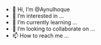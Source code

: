 - 👋 Hi, I’m @Aynulhoque
- 👀 I’m interested in ...
- 🌱 I’m currently learning ...
- 💞️ I’m looking to collaborate on ...
- 📫 How to reach me ...

<!---
Aynulhoque/Aynulhoque is a ✨ special ✨ repository because its `README.md` (this file) appears on your GitHub profile.
You can click the Preview link to take a look at your changes.
--->
